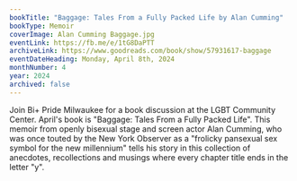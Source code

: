 ```yaml
---
bookTitle: "Baggage: Tales From a Fully Packed Life by Alan Cumming"
bookType: Memoir
coverImage: Alan Cumming Baggage.jpg
eventLink: https://fb.me/e/1tG8DaPTT
archiveLink: https://www.goodreads.com/book/show/57931617-baggage
eventDateHeading: Monday, April 8th, 2024
monthNumber: 4
year: 2024
archived: false
---
```


Join Bi+ Pride Milwaukee for a book discussion at the LGBT Community Center. April's book is "Baggage: Tales From a Fully Packed Life". This memoir from openly bisexual stage and screen actor Alan Cumming, who was once touted by the New York Observer as a "frolicky pansexual sex symbol for the new millennium" tells his story in this collection of anecdotes, recollections and musings where every chapter title ends in the letter "y".